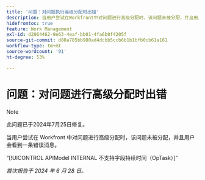 ```yaml
---
title: '问题：对问题执行高级分配时出错'
description: 当用户尝试在Workfront中对问题进行高级分配时，该问题未被分配，并且用户看到一条错误消息。
hidefromtoc: true
feature: Work Management
exl-id: d2064462-9e63-4eaf-bb01-4fa6b0f4205f
source-git-commit: d88a785bb980ad4dcbb5ccb6b1b1bfb0cb61a161
workflow-type: tm+mt
source-wordcount: '91'
ht-degree: 53%

---
```


# 问题：对问题进行高级分配时出错

>[!NOTE]
>
>此问题已于2024年7月25日修复。

当用户尝试在 Workfront 中对问题进行高级分配时，该问题未被分配，并且用户会看到一条错误消息。

“[!UICONTROL APIModel INTERNAL 不支持字段持续时间（OpTask）]”

_首次报告于 2024 年 6 月 28 日。_
